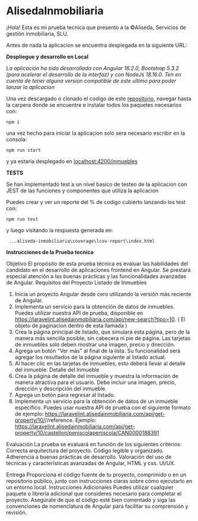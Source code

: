 # AlisedaInmobiliaria

¡Hola!
Esta es mi prueba tecnica que presento a la ©Aliseda, Servicios de gestión inmobiliaria, SLU.

Antes de nada la aplicacion se encuentra desplegada en la siguiente URL:

**Despliegue y desarrollo en Local**

_La aplicación ha sido desarrollada con Angular 16.2.0, Bootstrap 5.3.2 (para acelerar el desarrollo de la interfaz) y con NodeJs 18.16.0. Ten en cuenta de tener alguna version compatible de este ultimo para poder lanzar la aplicacion_

Una vez descargado o clonado el codigo de este [repositorio](https://github.com/SergioRafaelMoralesSanchez/aliseda-inmobiliaria), navegar hasta la carpera donde se encuentre e instalar todos los paquetes necesarios con:

    npm i

una vez hecho para iniciar la aplicacion solo sera necesario escribir en la consola:

    npm run start

y ya estaria desplegado en [localhost:4200/inmuebles](http://localhost:4200/inmuebles)


**TESTS**

Se han implementado test a un nivel basico de testeo de la aplicacion con JEST de las funciones y componentes que utiliza la aplicacion

Puedes crear y ver un reporte del % de codigo cubierto lanzando los test con:

    npm run test

y luego visitando la respuesta generada en:

     ...aliseda-inmobiliaria\coverage\lcov-report\index.html


**Instrucciones de la Prueba tecnica**

Objetivo
El propósito de esta prueba técnica es evaluar las habilidades del candidato en el desarrollo de aplicaciones frontend en Angular. Se
prestará especial atención a las buenas prácticas y las funcionalidades avanzadas de Angular.
Requisitos del Proyecto
Listado de Inmuebles

1.  Inicia un proyecto Angular desde cero utilizando la versión más reciente de Angular.
2.  Implementa un servicio para la obtención de datos de inmuebles. Puedes utilizar nuestra API de prueba, disponible en
    https://laravelint.alisedainmobiliaria.com/api/new-search?tipo=10. ( El objeto de paginacion dentro de esta llamada )
3.  Crea la página principal de listado, que simulará esta página, pero de la manera más sencilla posible, sin cabecera ni pie de página. Las
    tarjetas de inmuebles solo deben mostrar una imagen, precio y dirección.
4.  Agrega un botón "Ver más" al final de la lista. Su funcionalidad será agregar los resultados de la página siguiente al listado actual.
5.  Al hacer clic en las tarjetas de inmuebles, esto deberá llevar al detalle del inmueble.
    Detalle del Inmueble
6.  Crea la página de detalle del inmueble y muestra la información de manera atractiva para el usuario. Debe incluir una imagen, precio, dirección y descripción del inmueble.
7.  Agrega un botón para regresar al listado.
8.  Implementa un servicio para la obtención de datos de un inmueble específico. Puedes usar nuestra API de prueba con el siguiente
    formato de ejemplo: https://laravelint.alisedainmobiliaria.com/api/get-property/10/<provinciaurl>/<poblacionurl>/reference.
    Ejemplo: https://laravelint.alisedainmobiliaria.com/api/get-property/10/castellon/peniscolapeniscola/CAN0000188391

Evaluación
La prueba se evaluará en función de los siguientes criterios:
Correcta arquitectura del proyecto.
Código legible y organizado.
Adherencia a buenas prácticas de desarrollo.
Valoración del uso de técnicas y características avanzadas de Angular, HTML y css.
UI/UX.

Entrega
Proporciona el código fuente de tu proyecto, comprimido o en un repositorio público, junto con instrucciones claras sobre cómo ejecutarlo
en un entorno local.
Instrucciones Adicionales
Puedes utilizar cualquier paquete o librería adicional que consideres necesario para completar el proyecto.
Asegúrate de que el código esté bien comentado y siga las convenciones de nomenclatura de Angular para facilitar su comprensión y
revisión.
